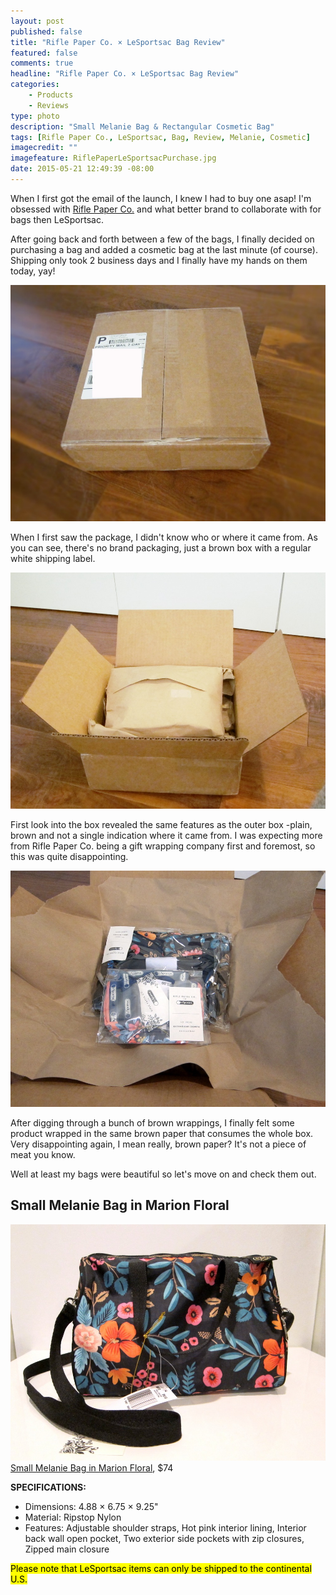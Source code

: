 ```yaml
---
layout: post
published: false
title: "Rifle Paper Co. × LeSportsac Bag Review"
featured: false
comments: true
headline: "Rifle Paper Co. × LeSportsac Bag Review"
categories: 
    - Products
    - Reviews
type: photo
description: "Small Melanie Bag & Rectangular Cosmetic Bag"
tags: [Rifle Paper Co., LeSportsac, Bag, Review, Melanie, Cosmetic]
imagecredit: ""
imagefeature: RiflePaperLeSportsacPurchase.jpg
date: 2015-05-21 12:49:39 -08:00
---
```


<p>When I first got the email of the launch, I knew I had to buy one asap! I'm obsessed with <a href="www.riflepaperco.com">Rifle Paper Co.</a> and what better brand to collaborate with for bags then LeSportsac.</p>

<p>After going back and forth between a few of the bags, I finally decided on purchasing a bag and added a cosmetic bag at the last minute (of course). Shipping only took 2 business days and I finally have my hands on them today, yay!</p>

<center><img src='/images/RiflePaperLeSportsacBox.jpg'></center>
<p>When I first saw the package, I didn't know who or where it came from. As you can see, there's no brand packaging, just a brown box with a regular white shipping label.</p>

<center><img src='/images/RiflePaperLeSportsacOpenBox.jpg'></center>
<p>First look into the box revealed the same features as the outer box -plain, brown and not a single indication where it came from. I was expecting more from Rifle Paper Co. being a gift wrapping company first and foremost, so this was quite disappointing.</p>

<center><img src='/images/RiflePaperLeSportsacOpenBox2.jpg'></center>
<p>After digging through a bunch of brown wrappings, I finally felt some product wrapped in the same brown paper that consumes the whole box. Very disappointing again, I mean really, brown paper? It's not a piece of meat you know.</p>

<p>Well at least my bags were beautiful so let's move on and check them out.</p>

## Small Melanie Bag in Marion Floral
<CENTER><IMG SRC='/images/RiflePaperLeSportsacMelanie.jpg'></CENTER>
<a href="https://riflepaperco.com/collections/lesportsac/small-melanie-everyday-bags-and-totes/">Small Melanie Bag in Marion Floral</a>, $74

**SPECIFICATIONS:**
* Dimensions: 4.88 × 6.75 × 9.25"
* Material:	Ripstop Nylon
* Features: Adjustable shoulder straps, Hot pink interior lining, Interior back wall open pocket, Two exterior side pockets with zip closures, Zipped main closure

<mark>Please note that LeSportsac items can only be shipped to the continental U.S.</mark>
